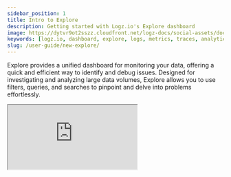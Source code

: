 ```yaml
---
sidebar_position: 1
title: Intro to Explore
description: Getting started with Logz.io's Explore dashboard
image: https://dytvr9ot2sszz.cloudfront.net/logz-docs/social-assets/docs-social.jpg
keywords: [logz.io, dashboard, explore, logs, metrics, traces, analytics, log analysis, observability]
slug: /user-guide/new-explore/
---
```


Explore provides a unified dashboard for monitoring your data, offering a quick and efficient way to identify and debug issues. Designed for investigating and analyzing large data volumes, Explore allows you to use filters, queries, and searches to pinpoint and delve into problems effortlessly.

<!-- ![Explore dashboard](https://dytvr9ot2sszz.cloudfront.net/logz-docs/explore-dashboard/explore-aug21.png)-->

<iframe
  src="https://guide.logz.io/cm0kz9d9i000403l0665xdmng"
  style={{ border: 'none', width: '100%', height: '900px' }}
  allow="fullscreen"
  id="navattic-embed"
/>


### Simple / Lucene

Click on the dropdown menu to switch between Simple and Lucene query-based search:

* **Simple**: An intuitive search with auto-complete functionality. It streamlines your search process and enables faster access to data.

Build your query by selecting fields, parameters, and conditions. To add a value that doesn't appear in your logs, type its name and click on the + sign. You can also add free text to your search, which will convert it into a Lucene query.

<!-- ![Smart Search gif](https://dytvr9ot2sszz.cloudfront.net/logz-docs/explore-dashboard/simple-search-aug6.gif)-->

* **Lucene**: Use Lucene query language for log searches. You can search for free text by typing the text string you want to find; for example, `error` will return all words containing this string, and using quotation marks, `"error"`, will return only the specific word you're searching for.

<!-- ![Lucene Search gif](https://dytvr9ot2sszz.cloudfront.net/logz-docs/explore-dashboard/advanced-search-aug6.gif)-->

![Choose Search Method](https://dytvr9ot2sszz.cloudfront.net/logz-docs/explore-dashboard/choose-search-aug21.png)


### Filters

Filters make it easy to refine and narrow your search. Start by selecting the account you want to filter. Then, click on a field to see its available parameters. Choose the values to include in your view or uncheck to remove them.

All visible fields appear on the left side, including exceptions (if any) and special fields that cannot be filtered but can be added to the table or used as a **field exists** filter.


You can pin up to three custom fields by hovering over them and clicking the star icon. 

<img src="https://dytvr9ot2sszz.cloudfront.net/logz-docs/explore-dashboard/explore-filters-aug21.png" alt="explore-fields" width="700"/>

### Graph View

Visualize trends over time and group data based on your investigations. Hover over the graph to see additional details about each data point, and click and drag to focus on specific time frames or data points.

You can enlarge or reduce the size of the graph by clicking the arrow button at the top right.


<img src="https://dytvr9ot2sszz.cloudfront.net/logz-docs/explore-dashboard/graph-view-aug21.png" alt="graph-view" width="700"/>


### Exceptions

Logz.io Exceptions automatically identifies and highlights exceptions in Explore.

You can see the number of exceptions detected for every query you run. Click the button to open the Exception quick view menu for a detailed view of the exceptions found.

Learn more about [Exceptions](https://docs.logz.io/docs/user-guide/explore/exceptions).

### Choose Time Frame

The default time frame in Explore is the last 15 minutes.

To select a custom time frame, click the time element and choose the period relevant to your overview or investigation.

### AI Agent

Click the [**AI Agent**](/docs/user-guide/observability/assistantiq/) button to activate an AI-powered, chat-based interface that lets you engage in a dynamic conversation with your data. Use one of the pre-configured prompts or type your own question to get real-time insights about your metrics, anomalies, trends, and the overall health of your environment.

![AI Agent](https://dytvr9ot2sszz.cloudfront.net/logz-docs/explore-dashboard/assistant-aug21.gif)


### Group By

The default graph view is set to group by all fields, and you can choose specific fields to focus on from the dropdown menu. 

<img src="https://dytvr9ot2sszz.cloudfront.net/logz-docs/explore-dashboard/groupby-aug21.png" alt="smart-search-groupby" width="700"/>



### Table Density

Click the 1L button to change the table view. Selecting **1 Line** provides a compact view, **2 Lines** displays two lines from the logs, and **Expanded** offers a full log view, presenting all relevant data for easier viewing.


<!-- <img src="https://dytvr9ot2sszz.cloudfront.net/logz-docs/explore-dashboard/expand-table-aug6.gif" alt="expand-view" width="700"/>-->

### Create Alert, Copy Link, Export CSV

The ⋮ menu offers additional options for Explore, including:

* **Create Alert**: Opens the configure alert page with the current values and filters already added to the configuration
* **Copy Link**: Generates a URL with your current view, which you can share with team members. You need to be logged in to Logz.io to view it
* **Export CSV**: Exports up to 50,000 logs to a CSV file, including the timestamp and log message

<img src="https://dytvr9ot2sszz.cloudfront.net/logz-docs/explore-dashboard/explore-menu-aug21.png" alt="side-menu" width="700"/>

### Logs Table

Use the Logs Table to view and analyze logs. Access relevant logs and their details quickly, customizing the table by adding or removing columns.

Expand each log to view additional details, see the log in JSON format, and add columns to the table. Filter values in or out of your view as needed. Use the Observability IQ Assistant on fields or values to gain more information about them. 

In the top right corner, choose to view a single log in a new window, view surrounding logs for context, and share the URL of the specific log you're viewing.

<img src="https://dytvr9ot2sszz.cloudfront.net/logz-docs/explore-dashboard/logs-aug21.png" alt="smart-search" width="700"/>

